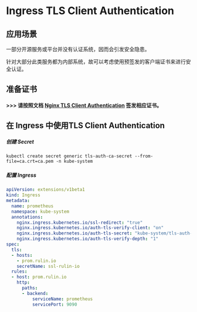 # Ingress TLS Client Authentication

## 应用场景

一部分开源服务或平台并没有认证系统，因而会引发安全隐患。

针对大部分此类服务都为内部系统，故可以考虑使用预签发的客户端证书来进行安全认证。



## 准备证书

#### >>> 请按照文档 [Nginx TLS Client Authentication](https://github.com/Statemood/documents/blob/master/nginx/nginx-tls-client-auth.md) 签发相应证书。





## 在 Ingress 中使用TLS Client Authentication

##### 创建 Secret

```shell
kubectl create secret generic tls-auth-ca-secret --from-file=ca.crt=ca.pem -n kube-system
```



##### 配置 Ingress

```yaml
apiVersion: extensions/v1beta1
kind: Ingress
metadata:
  name: prometheus
  namespace: kube-system
  annotations:
    nginx.ingress.kubernetes.io/ssl-redirect: "true"
    nginx.ingress.kubernetes.io/auth-tls-verify-client: "on"
    nginx.ingress.kubernetes.io/auth-tls-secret: "kube-system/tls-auth-ca-secret"
    nginx.ingress.kubernetes.io/auth-tls-verify-depth: "1"
spec:
  tls:
  - hosts:
    - prom.rulin.io
    secretName: ssl-rulin-io
  rules:
  - host: prom.rulin.io
    http:
      paths:
      - backend:
          serviceName: prometheus
          servicePort: 9090
```

